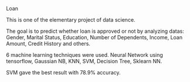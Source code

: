 Loan


This is one of the elementary project of data science.

The goal is to predict whether loan is approved or not by analyzing datas: Gender, Marital Status, Education, Number of Dependents, Income, Loan Amount, Credit History and others.

6 machine learning techniques were used. Neural Network using tensorflow, Gaussian NB, KNN, SVM, Decision Tree, Sklearn NN.

SVM gave the best result with 78.9% accuracy.

